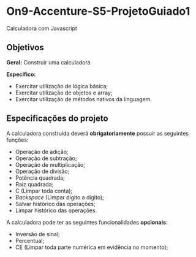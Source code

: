 # On9-Accenture-S5-ProjetoGuiado1

Calculadora com Javascript

## Objetivos

**Geral:** Construir uma calculadora

**Específico:**
-	Exercitar utilização de lógica básica;
-	Exercitar utilização de objetos e array;
-	Exercitar utilização de métodos nativos da linguagem.

## Especificações do projeto

A calculadora construída deverá **obrigatoriamente** possuir as seguintes funções:
- Operação de adição;
- Operação de subtração;
- Operação de multiplicação;
- Operação de divisão;
- Potência quadrada;
- Raiz quadrada;
- C (Limpar toda conta);
- *Backspace* (Limpar dígito a dígito);
- Salvar histórico das operações;
- Limpar histórico das operações.

A calculadora pode ter as seguintes funcionalidades **opcionais**:
- Inversão de sinal;
- Percentual;
- CE (Limpar toda parte numérica em evidência no momento);
